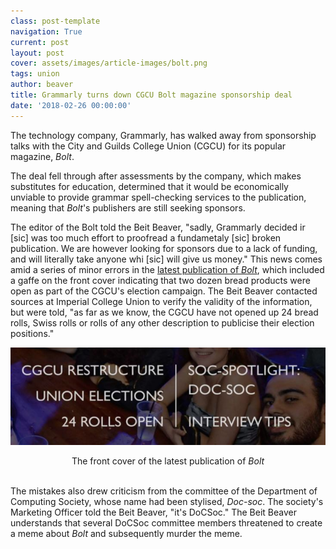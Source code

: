 ```yaml
---
class: post-template
navigation: True
current: post
layout: post
cover: assets/images/article-images/bolt.png
tags: union
author: beaver
title: Grammarly turns down CGCU Bolt magazine sponsorship deal
date: '2018-02-26 00:00:00'
---
```


The technology company, Grammarly, has walked away from sponsorship talks with the City and Guilds College Union (CGCU) for its popular magazine, *Bolt*.

The deal fell through after assessments by the company, which makes substitutes for education, determined that it would be economically unviable to provide grammar spell-checking services to the publication, meaning that *Bolt*'s publishers are still seeking sponsors.

The editor of the Bolt told the Beit Beaver, "sadly, Grammarly decided ir [sic] was too much effort to proofread a fundametaly [sic] broken publication. We are however looking for sponsors due to a lack of funding, and will literally take anyone whi [sic] will give us money." This news comes amid a series of minor errors in the [latest publication of *Bolt*](https://cgcu.net/bolt.html), which included a gaffe on the front cover indicating that two dozen bread products were open as part of the CGCU's election campaign. The Beit Beaver contacted sources at Imperial College Union to verify the validity of the information, but were told, "as far as we know, the CGCU have not opened up 24 bread rolls, Swiss rolls or rolls of any other description to publicise their election positions."

![The front cover of Bolt, indicating that 24 rolls were open](assets/images/article-images/bolt-front.png)
<center>
The front cover of the latest publication of <i>Bolt</i><br/><br/>
</center>


The mistakes also drew criticism from the committee of the Department of Computing Society, whose name had been  stylised, *Doc-soc*. The society's Marketing Officer told the Beit Beaver, "it's DoCSoc." The Beit Beaver understands that several DoCSoc committee members threatened to create a meme about *Bolt* and subsequently murder the meme.
